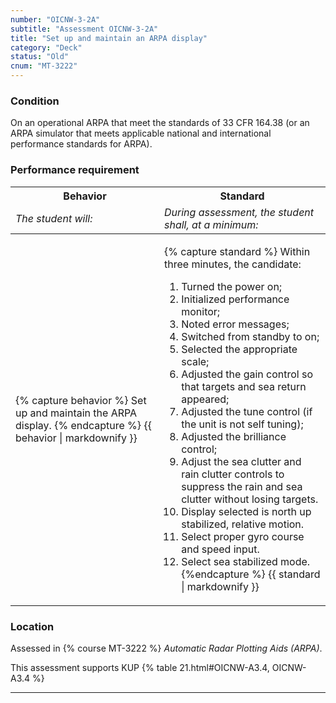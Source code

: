 ```yaml
---
number: "OICNW-3-2A"
subtitle: "Assessment OICNW-3-2A"
title: "Set up and maintain an ARPA display"
category: "Deck"
status: "Old"
cnum: "MT-3222"
---
```

### Condition

On an operational ARPA that meet the standards of 33 CFR 164.38 (or an ARPA simulator that meets applicable national and international performance standards for ARPA).

### Performance requirement 

<table width='100%' class='Guidelines'>
 <thead>
 <tr>
     <th class='thirty'>Behavior</th>
     <th class='seventy'>Standard</th>
 </tr>
 <tr>
     <td><em>The student will:</em></td>
     <td><em>During assessment, the student shall, at a minimum:</em></td>
 </tr>
 </thead>
 <tbody>
 

<tr><td>

{% capture behavior %}
Set up and maintain the ARPA display.
{% endcapture %}
{{ behavior | markdownify }}

</td><td>

{% capture standard %}
Within three minutes, the candidate: 

1. Turned the power on;
2. Initialized performance monitor;
3. Noted error messages;
4. Switched from standby to on;
5. Selected the appropriate scale;
6. Adjusted the gain control so that targets and sea return appeared;
7. Adjusted the tune control (if the unit is not self tuning);
8. Adjusted the brilliance control;
9. Adjust the sea clutter and rain clutter controls to suppress the rain and sea clutter without losing targets.
 10. Display selected is north up stabilized, relative motion.
 11. Select proper gyro course and speed input.
 12. Select sea stabilized mode.
{%endcapture %}
{{ standard | markdownify }}

</td></tr>



 </tbody>
 </table>

### Location

Assessed in  {% course  MT-3222 %}  *Automatic Radar Plotting Aids (ARPA)*.

This assessment supports KUP {% table 21.html#OICNW-A3.4, OICNW-A3.4 %}

***

